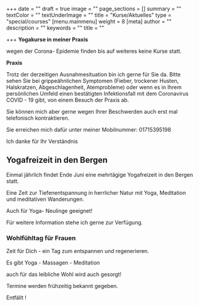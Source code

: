 +++
date = ""
draft = true
image = ""
page_sections = []
summary = ""
textColor = ""
textUnderImage = ""
title = "Kurse/Aktuelles"
type = "special/courses"
[menu.mainmenu]
weight = 8
[meta]
author = ""
description = ""
keywords = ""
title = ""

+++
**Yogakurse in meiner Praxis**

wegen der Corona- Epidemie finden bis auf weiteres keine Kurse statt.

**Praxis**

Trotz der derzeitigen Ausnahmesituation bin ich gerne für Sie da. Bitte sehen Sie bei grippeähnlichen Symptomen (Fieber, trockener Husten, Halskratzen, Abgeschlagenheit, Atemprobleme) oder wenn es in Ihrem persönlichen Umfeld einen bestätigten Infektionsfall mit dem Coronavirus COVID - 19 gibt, von einem Besuch der Praxis ab.

Sie können mich aber gerne wegen Ihrer Beschwerden auch erst mal telefonisch kontraktieren.

Sie erreichen mich dafür unter meiner Mobilnummer: 01715395198

Ich danke für Ihr Verständnis

## Yogafreizeit in den Bergen

Einmal jährlich findet Ende Juni eine mehrtägige Yogafreizeit in den Bergen statt.

Eine Zeit zur Tiefenentspannung in herrlicher Natur mit Yoga, Meditation und meditativen Wanderungen.

Auch für Yoga- Neulinge geeignet!

Für weitere Information stehe ich gerne zur Verfügung.

### Wohlfühltag für Frauen

Zeit für Dich - ein Tag zum entspannen und regenerieren.

Es gibt Yoga - Massagen - Meditation

auch für das leibliche Wohl wird auch gesorgt!

Termine werden frühzeitig bekannt gegeben.

Entfällt !